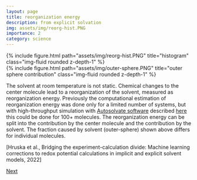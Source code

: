 ```yaml
---
layout: page
title: reorganization energy
description: from explicit solvation
img: assets/img/reorg-hist.PNG
importance: 2
category: science
---
```


<div class="row justify-content-sm-center">
    <div class="col-sm-6 mt-3 mt-md-0">
        {% include figure.html path="assets/img/reorg-hist.PNG" title="histogram" class="img-fluid rounded z-depth-1" %}
    </div>
    <div class="col-sm-6 mt-3 mt-md-0">
        {% include figure.html path="assets/img/outer-sphere.PNG" title="outer sphere contribution" class="img-fluid rounded z-depth-1" %}
    </div>
</div>

The solvent at room temperature is not static. Chemical changes to the center molecule lead to a reorganization of the solvent, measured as reorganization energy. Previously the computational estimation of reorganization energy was done only for a limited number of systems, but with high-throughput simulation with <a href="https://github.com/Liu-group/AutoSolvate">Autosolvate software</a> described [here](../3_project) this could be done for 100+ molecules. The reorganization energy can be split into the contribution by the center molecule and the contribution by the solvent. The fraction caused by solvent (outer-sphere) shown above differs for individual molecules.
<div class="caption">
    [Hruska et al., Bridging the experiment-calculation divide: Machine learning corrections to redox potential calculations in implicit and explicit solvent models, 2022]
</div>

[Next](../3_project)
